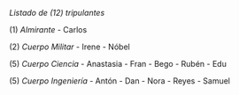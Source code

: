 *Listado de \(12\) tripulantes*

\(1\) *Almirante*
  \- Carlos

\(2\) *Cuerpo Militar*
  \- Irene
  \- Nóbel

\(5\) *Cuerpo Ciencia*
  \- Anastasia
  \- Fran
  \- Bego
  \- Rubén
  \- Edu

\(5\) *Cuerpo Ingeniería*
  \- Antón
  \- Dan
  \- Nora
  \- Reyes
  \- Samuel

